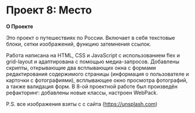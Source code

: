 # Проект 8: Место

**О Проекте**

Это проект о путешествиях по России. Включает в себя текстовые блоки, сетки изображений, функцию затемнения ссылок.

Работа написана на HTML, СSS и JavaScript с использованием flex и grid-layout и адаптирована с помощью медиа-запросов. Добавлены скрипты, открывающие два всплывающих окна с формами редактирования содержимого страницы (информация о пользователе и карточки с фотографиями), всплывающее окно просмотра фотографий, а также валидация форм. В 8-ой проектной работе был произведён рефакторинг: добавлены новые классы, настроен WebPack. 

P.S. все изображения взяты с  с сайта (https://unsplash.com) 
